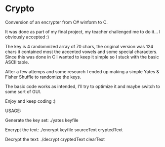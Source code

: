 # Crypto
Conversion of an encrypter from C# winform to C.

It was done as part of my final project, my teacher challenged me to do it... I obviously accepted :)

The key is 4 randomnized array of 70 chars, the original version was 124 chars it contained most the accented vowels and some special characters. Since this was done in C I wanted to keep it simple so I stuck with the basic ASCII table.

After a few attemps and some research I ended up making a simple Yates & Fisher Shuffle to randomize the keys.

The basic code works as intended, I'll try to optimize it and maybe switch to some sort of GUI.

Enjoy and keep coding :)

USAGE:

Generate the key set: ./yates keyfile

Encrypt the text: ./encrypt keyfile sourceText cryptedText

Decrypt the text: ./decrypt cryptedText clearText
